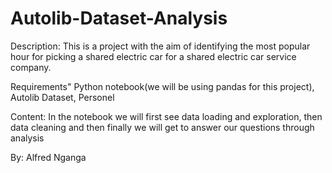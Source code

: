 # Autolib-Dataset-Analysis

Description:
This is a project with the aim of identifying the most popular hour for picking a shared electric car for a shared electric car service company.

Requirements"
Python notebook(we will be using pandas for this project), Autolib Dataset, Personel

Content:
In the notebook we will first see data loading and exploration, then data cleaning and then finally we will get to answer our questions through analysis

By: Alfred Nganga
